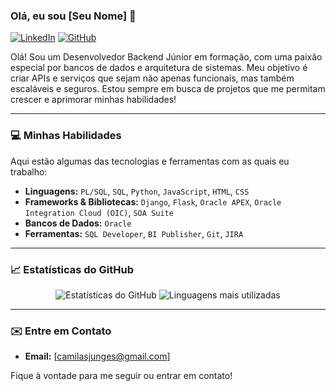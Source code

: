 ### Olá, eu sou [Seu Nome] 👋

[![LinkedIn](https://img.shields.io/badge/-LinkedIn-0077B5?style=for-the-badge&logo=linkedin&logoColor=white)]([www.linkedin.com/in/camila-sara-b2b648271])
[![GitHub](https://img.shields.io/badge/-GitHub-181717?style=for-the-badge&logo=github&logoColor=white)]([(https://github.com/camilajunges)])

Olá! Sou um Desenvolvedor Backend Júnior em formação, com uma paixão especial por bancos de dados e arquitetura de sistemas. Meu objetivo é criar APIs e serviços que sejam não apenas funcionais, mas também escaláveis e seguros. Estou sempre em busca de projetos que me permitam crescer e aprimorar minhas habilidades!

---

### 💻 Minhas Habilidades

Aqui estão algumas das tecnologias e ferramentas com as quais eu trabalho:

- **Linguagens:** `PL/SQL`, `SQL`, `Python`, `JavaScript`, `HTML`, `CSS`
- **Frameworks & Bibliotecas:** `Django`, `Flask`, `Oracle APEX`, `Oracle Integration Cloud (OIC)`, `SOA Suite`
- **Bancos de Dados:** `Oracle`
- **Ferramentas:** `SQL Developer`, `BI Publisher`, `Git`, `JIRA`
---

### 📈 Estatísticas do GitHub

<p align="center">
  <img src="https://github-readme-stats.vercel.app/api?username=[Seu-Usuário-GitHub]&show_icons=true&theme=dracula" alt="Estatísticas do GitHub" />
  <img src="https://github-readme-stats.vercel.app/api/top-langs/?username=[Seu-Usuário-GitHub]&layout=compact&theme=dracula" alt="Linguagens mais utilizadas" />
</p>

---

### ✉️ Entre em Contato

- **Email:** [camilasjunges@gmail.com]

Fique à vontade para me seguir ou entrar em contato!

